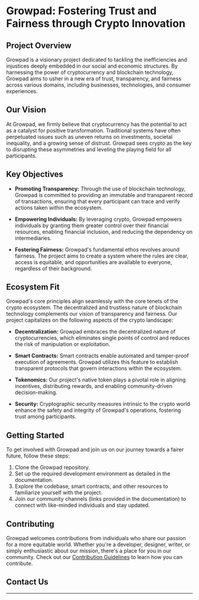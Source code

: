 # Growpad: Fostering Trust and Fairness through Crypto Innovation



## Project Overview

Growpad is a visionary project dedicated to tackling the inefficiencies and injustices deeply embedded in our social and economic structures. By harnessing the power of cryptocurrency and blockchain technology, Growpad aims to usher in a new era of trust, transparency, and fairness across various domains, including businesses, technologies, and consumer experiences.

## Our Vision

At Growpad, we firmly believe that cryptocurrency has the potential to act as a catalyst for positive transformation. Traditional systems have often perpetuated issues such as uneven returns on investments, societal inequality, and a growing sense of distrust. Growpad sees crypto as the key to disrupting these asymmetries and leveling the playing field for all participants.

## Key Objectives

- **Promoting Transparency:** Through the use of blockchain technology, Growpad is committed to providing an immutable and transparent record of transactions, ensuring that every participant can trace and verify actions taken within the ecosystem.

- **Empowering Individuals:** By leveraging crypto, Growpad empowers individuals by granting them greater control over their financial resources, enabling financial inclusion, and reducing the dependency on intermediaries.

- **Fostering Fairness:** Growpad's fundamental ethos revolves around fairness. The project aims to create a system where the rules are clear, access is equitable, and opportunities are available to everyone, regardless of their background.

## Ecosystem Fit

Growpad's core principles align seamlessly with the core tenets of the crypto ecosystem. The decentralized and trustless nature of blockchain technology complements our vision of transparency and fairness. Our project capitalizes on the following aspects of the crypto landscape:

- **Decentralization:** Growpad embraces the decentralized nature of cryptocurrencies, which eliminates single points of control and reduces the risk of manipulation or exploitation.

- **Smart Contracts:** Smart contracts enable automated and tamper-proof execution of agreements. Growpad utilizes this feature to establish transparent protocols that govern interactions within the ecosystem.

- **Tokenomics:** Our project's native token plays a pivotal role in aligning incentives, distributing rewards, and enabling community-driven decision-making.

- **Security:** Cryptographic security measures intrinsic to the crypto world enhance the safety and integrity of Growpad's operations, fostering trust among participants.

## Getting Started

To get involved with Growpad and join us on our journey towards a fairer future, follow these steps:

1. Clone the Growpad repository.
2. Set up the required development environment as detailed in the documentation.
3. Explore the codebase, smart contracts, and other resources to familiarize yourself with the project.
4. Join our community channels (links provided in the documentation) to connect with like-minded individuals and stay updated.

## Contributing

Growpad welcomes contributions from individuals who share our passion for a more equitable world. Whether you're a developer, designer, writer, or simply enthusiastic about our mission, there's a place for you in our community. Check out our [Contribution Guidelines](CONTRIBUTING.md) to learn how you can contribute.

## Contact Us


---


